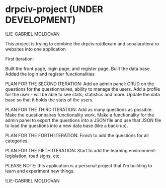 # drpciv-project (UNDER DEVELOPMENT)

ILIE-GABRIEL MOLDOVAN

This project is trying to combine the drpciv.ro/dlexam and scoalarutiera.ro websites into one application


First iteration:

Built the front page, login page, and register page.
Built the data base.
Added the login and register functionalities


PLAN FOR THE SECOND ITERATION:
Add an admin panel: CRUD on the questions for the questionnaires, ability to manage the users.
Add a profile for the user - will be able to see stats, statistics and more.
Update the data base so that it holds the stats of the users.


PLAN FOR THE THIRD ITERATION:
Add as many questions as possible.
Make the questionnaires functionality work.
Make a functionality for the admin panel to export the questions into a JSON file and use that JSON file to load the questions into a new data base (like a back-up).


PLAN FOR THE FORTH ITERATION:
Finish to add the questions for all categories.


PLAN FOR THE FIFTH ITERATION:
Start to add the learning environment: legislation, road signs, etc.


PLEASE NOTE: this application is a personal project that I'm building to learn and experiment new things.

ILIE-GABRIEL MOLDOVAN
